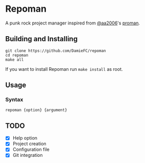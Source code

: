 # Repoman
A punk rock project manager inspired from [@aa2006](https://github.com/aa2006)'s [proman](https://github.com/aa2006/proman).

## Building and Installing
```
git clone https://github.com/DamieFC/repoman
cd repoman
make all
```
If you want to install Repoman run `make install` as root.

## Usage
### Syntax
```
repoman {option} {argument} 
```

## TODO
- [x] Help option
- [x] Project creation
- [x] Configuration file
- [x] Git integration
